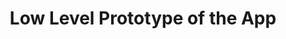 ---
title: "Low Level Prototype of the App"
description: ""
draft: false
image : "images/portfolio/app_low_level_prototype.jpeg"
bg_image: "images/feature-bg.jpg"
category: "App"
information:
  - label : "Done by"
    info : "António Quendera"
---